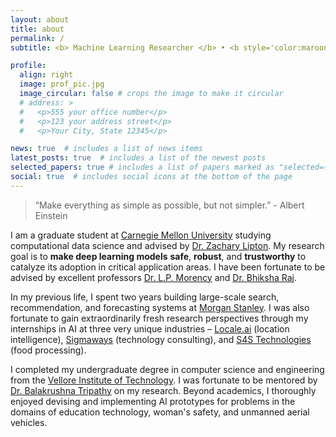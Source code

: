```yaml
---
layout: about
title: about
permalink: /
subtitle: <b> Machine Learning Researcher </b> • <b style='color:maroon !important;'> 3X Top-Tier Publications </b> • <b style='color:darkblue !important;'>10X Hackathon Winner </b> • <b style='color:green !important;'>2X Patents </b> 

profile:
  align: right
  image: prof_pic.jpg
  image_circular: false # crops the image to make it circular
  # address: >
  #   <p>555 your office number</p>
  #   <p>123 your address street</p>
  #   <p>Your City, State 12345</p>

news: true  # includes a list of news items
latest_posts: true  # includes a list of the newest posts
selected_papers: true # includes a list of papers marked as "selected={true}"
social: true  # includes social icons at the bottom of the page
---
```


> “Make everything as simple as possible, but not simpler.” - Albert Einstein

I am a graduate student at [Carnegie Mellon University](https://www.cmu.edu/) studying computational data science and advised by [Dr. Zachary Lipton](https://www.zacharylipton.com/). My research goal is to **make deep learning models** **safe**, **robust**, and **trustworthy** to catalyze its adoption in critical application areas. I have been fortunate to be advised by excellent professors [Dr. L.P. Morency](https://www.cs.cmu.edu/~morency/) and [Dr. Bhiksha Raj](http://mlsp.cs.cmu.edu/people/bhiksha/index.php).

In my previous life, I spent two years building large-scale search, recommendation, and forecasting systems at [Morgan Stanley](https://www.morganstanley.com/). I was also fortunate to gain extraordinarily fresh research perspectives through my internships in AI at three very unique industries – [Locale.ai](https://www.locale.ai/) (location intelligence), [Sigmaways](https://www.sigmaways.com/) (technology consulting), and [S4S Technologies](https://s4stechnologies.com/) (food processing).

I completed my undergraduate degree in computer science and engineering from the [Vellore Institute of Technology](https://vit.ac.in/). I was fortunate to be mentored by [Dr. Balakrushna Tripathy](http://www.bktripathy.co.in/) on my research. Beyond academics, I thoroughly enjoyed devising and implementing AI prototypes for problems in the domains of education technology, woman's safety, and unmanned aerial vehicles. 

<!-- Write your biography here. Tell the world about yourself. Link to your favorite [subreddit](http://reddit.com). You can put a picture in, too. The code is already in, just name your picture `prof_pic.jpg` and put it in the `img/` folder.

Put your address / P.O. box / other info right below your picture. You can also disable any of these elements by editing `profile` property of the YAML header of your `_pages/about.md`. Edit `_bibliography/papers.bib` and Jekyll will render your [publications page](/al-folio/publications/) automatically.

Link to your social media connections, too. This theme is set up to use [Font Awesome icons](http://fortawesome.github.io/Font-Awesome/) and [Academicons](https://jpswalsh.github.io/academicons/), like the ones below. Add your Facebook, Twitter, LinkedIn, Google Scholar, or just disable all of them. -->
